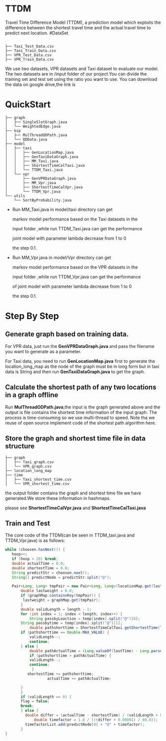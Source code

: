 # TTDM
Travel Time Difference Model (TTDM),  a prediction model which
exploits the difference between the shortest travel time 
and the actual travel time to predict next location.
#DataSet

```

├── Taxi_Test_Data.csv
├── Taxi_Train_Data.csv
├── VPR_Test_Data.csv
├── VPR_Train_Data.csv

```
We use two datasets, VPR datasets and Taxi dataset to
evaluate our model. The two datasets
are in /input folder of our project.You can divide 
the training set  and test set using 
the ratio you want to use. You can download the data on google drive,the link is 

# QuickStart


```
├── graph
│   ├── SingleSlotGraph.java 
│   └── WeightedEdge.java
├── ksp
│   ├── MulThreadODPath.java
│   └── ODData.java
├── model
│   ├── taxi
│   │   ├── GenLocationMap.java
│   │   ├── GenTaxiDataGraph.java
│   │   ├── MM_Taxi.java
│   │   ├── ShortestTimeCalTaxi.java
│   │   └── TTDM_Taxi.java
│   └── vpr
│       ├── GenVPRDataGraph.java
│       ├── MM_Vpr.java
│       ├── ShortestTimeCalVpr.java
│       └── TTDM_Vpr.java
└── utils
    └── SortByProbability.java
```
- Run MM_Taxi.java in model/taxi directory can get 

  markov model performance based on the Taxi datasets in the 

  input folder ,while run  TTDM_Taxi.java can get the performance
  
  joint model with parameter lambda decrease from 1 to 0
  
  the step 0.1.
- Run MM_Vpr.java in model/Vpr directory can get 
  
    markov model performance based on the VPR datasets in the 
  
    input folder ,while run  TTDM_Vpr.java can get the performance
    
    of joint model with parameter lambda decrease from 1 to 0
    
    the step 0.1.
# Step By Step

## Generate graph based on training data.

 For VPR data, just run the **GenVPRDataGraph.java**
 and pass the filename you want to generate as a 
 parameter.
 
 For Taxi data, you need to run **GenLocationMap.java**
 first to generate the location_long_map as the 
 node of the graph must be in long form but in taxi data
 is String and then run **GenTaxiDataGraph.java** to get the graph.
 
## Calculate the shortest path of any two locations in a graph offline

 Run **MulThreadODPath.java**,the input is the graph generated above
 and the output is file contains the shortest time information of the input graph. 
 The process is time-consuming so we use multi-thread to speed. Note tha
 we reuse of open source implement  code of the shortest path algorithm here.

## Store the graph and shortest time file in data structure



```
├── graph
│   ├── Taxi_graph.csv
│   └── VPR_graph.csv
├── location_long_map
├── time
│   ├── Taxi_shortest_time.csv
│   └── VPR_shortest_time.csv
```
the output folder contains the graph and shortest time file we have generated.We store these information in hashmaps.

 please see **ShortestTimeCalVpr.java** and
 **ShortestTimeCalTaxi.java**
 
## Train and Test

 The core code of the TTDM(can be seen in TTDM_taxi.java and TTDM_Vpr.java) is as follows:
 
 ``` java
 while (choosen.hasNext()) {
    hoop++;
    if (hoop > 20) break;
    double actualTime = 0.0;
    double shortestTime = 0.0;
    String predictStr = choosen.next();
    String[] predictNode = predictStr.split("@");
 
    Pair<Long, Long> tmpPair = new Pair<Long, Long>(locationMap.get(lastLoction), locationMap.get(predictNode[0]));
 	    double lastweight = 0.0;
 	    if (graphMap.containsKey(tmpPair)) {
 		 lastweight = graphMap.get(tmpPair);
 		}
 	    double validLength = length - 1;
 	    for (int index = 1; index < length; index++) {
 	        String passbyLoaction = temp[index].split("@")[0];
 		String passbytime = temp[index].split("@")[1];
 	        double pathshorttime = ShortestTimeCalTaxi.getShortestTime(locationMap.get(passbyLoaction), locationMap.get(predictNode[0]))
 		if (pathshorttime == Double.MAX_VALUE) {
 			validLength--;
 			continue;
 		} else {
 		    double pathActualTime = (Long.valueOf(lastTime) - Long.parseLong(passbytime)) / 1000 + lastweight;
 		    if (pathshorttime > pathActualTime) {
 			validLength--;
 			continue;
 		     }
 		   shortestTime += pathshorttime;
                    actualTime += pathActualTime;
 
 		}
 		}
 	    if (validLength == 0) {
 		flag = false;
 		break;
 		} else {
 		  double differ = (actualTime - shortestTime) / (validLength + 0.0);
 	          double timefactor = 1.0 / (((differ + 0.00001) / 60.0));
 		  timefactorList.add(predictNode[0] + "@" + timefactor);
 		}
 }
 
 ```


   
   


